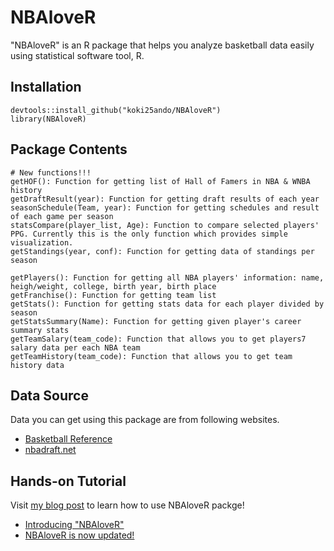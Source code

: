 # NBAloveR

"NBAloveR" is an R package that helps you analyze basketball data easily using statistical software tool, R.

## Installation

```{r}
devtools::install_github("koki25ando/NBAloveR")
library(NBAloveR)
```

## Package Contents

```{r}
# New functions!!!
getHOF(): Function for getting list of Hall of Famers in NBA & WNBA history
getDraftResult(year): Function for getting draft results of each year
seasonSchedule(Team, year): Function for getting schedules and result of each game per season
statsCompare(player_list, Age): Function to compare selected players' PPG. Currently this is the only function which provides simple visualization.
getStandings(year, conf): Function for getting data of standings per season
```

```{r}
getPlayers(): Function for getting all NBA players' information: name, heigh/weight, college, birth year, birth place
getFranchise(): Function for getting team list
getStats(): Function for getting stats data for each player divided by season
getStatsSummary(Name): Function for getting given player's career summary stats
getTeamSalary(team_code): Function that allows you to get players7 salary data per each NBA team
getTeamHistory(team_code): Function that allows you to get team history data
```

## Data Source
Data you can get using this package are from following websites.
+ [Basketball Reference](https://www.basketball-reference.com/)
+ [nbadraft.net](https://www.nbadraft.net)

## Hands-on Tutorial
Visit [my blog post](http://kokiando.hatenablog.com/entry/2018/09/10/121855) to learn how to use NBAloveR packge!
+ [Introducing "NBAloveR"](http://kokiando.hatenablog.com/entry/2018/09/10/121855)
+ [NBAloveR is now updated!](http://kokiando.hatenablog.com/entry/2018/12/23/202938)
